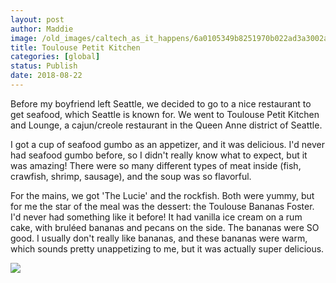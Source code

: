 ```yaml
---
layout: post
author: Maddie
image: /old_images/caltech_as_it_happens/6a0105349b8251970b022ad3a3002a200b.jpg
title: Toulouse Petit Kitchen
categories: [global]
status: Publish
date: 2018-08-22
---
```


Before my boyfriend left Seattle, we decided to go to a nice restaurant to get seafood, which Seattle is known for. We went to Toulouse Petit Kitchen and Lounge, a cajun/creole restaurant in the Queen Anne district of Seattle.

I got a cup of seafood gumbo as an appetizer, and it was delicious. I'd never had seafood gumbo before, so I didn't really know what to expect, but it was amazing! There were so many different types of meat inside (fish, crawfish, shrimp, sausage), and the soup was so flavorful.

For the mains, we got 'The Lucie' and the rockfish. Both were yummy, but for me the star of the meal was the dessert: the Toulouse Bananas Foster. I'd never had something like it before! It had vanilla ice cream on a rum cake, with bruléed bananas and pecans on the side. The bananas were SO good. I usually don't really like bananas, and these bananas were warm, which sounds pretty unappetizing to me, but it was actually super delicious.


![](/old_images/caltech_as_it_happens/6a0105349b8251970b022ad3a30022200b.jpg)
